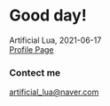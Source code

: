 # Good day!
Artificial Lua, 2021-06-17  
[Profile Page](https://project-geek.cc/profile.html)

### Contect me
artificial_lua@naver.com
